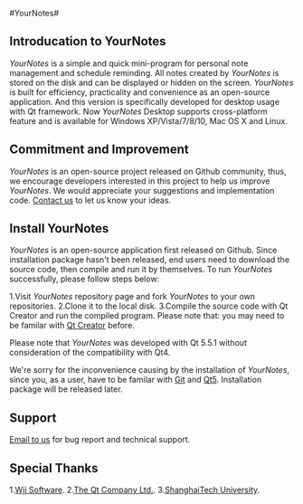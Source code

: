 #YourNotes#

## Introducation to YourNotes
*YourNotes* is a simple and quick mini-program for personal note management and schedule reminding. All notes created by *YourNotes* is stored on the disk and can be displayed or hidden on the screen. *YourNotes* is built for efficiency, practicality and convenience as an open-source application. And this version is specifically developed for desktop usage with Qt framework. Now *YourNotes* Desktop supports cross-platform feature and is available for Windows XP/Vista/7/8/10, Mac OS X and Linux.

## Commitment and Improvement
*YourNotes* is an open-source project released on Github community, thus, we encourage developers interested in this project to help us improve *YourNotes*. We would appreciate your suggestions and implementation code.
[Contact us](mailto:wangpeihao@gmail.com) to let us know your ideas.

## Install YourNotes
*YourNotes* is an open-source application first released on Github. Since installation package hasn't been released, end users need to download the source code, then compile and run it by themselves. To run *YourNotes* successfully, please follow steps below:

1.Visit *YourNotes* repository page and fork *YourNotes* to your own repositories.
2.Clone it to the local disk.
3.Compile the source code with Qt Creator and run the compiled program. Please note that: you may need to be familar with [Qt Creator](http://doc.qt.io/qtcreator/index.html) before.

Please note that *YourNotes* was developed with Qt 5.5.1 without consideration of the compatibility with Qt4.

We're sorry for the inconvenience causing by the installation of *YourNotes*, since you, as a user, have to be familar with [Git](https://git-scm.com/doc) and [Qt5](http://doc.qt.io/qt-5/).
Installation package will be released later.

## Support
[Email to us](mailto:wangpeihao@gmail.com) for bug report and technical support.

## Special Thanks
1.[Wjj Software](http://www.wjjsoft.com).
2.[The Qt Company Ltd.](http://www.qt.io/).
3.[ShanghaiTech University](http://www.shanghaitech.edu.cn/).
